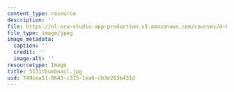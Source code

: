 ```yaml
---
content_type: resource
description: ''
file: https://ol-ocw-studio-app-production.s3.amazonaws.com/courses/4-614-religious-architecture-and-islamic-cultures-fall-2002/749cea510643c3151ea6cb3e263b431d_5131thumbnail.jpg
file_type: image/jpeg
image_metadata:
  caption: ''
  credit: ''
  image-alt: ''
resourcetype: Image
title: 5131thumbnail.jpg
uid: 749cea51-0643-c315-1ea6-cb3e263b431d
---
```

